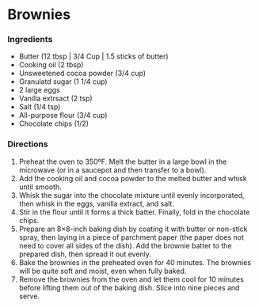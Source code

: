# Brownies

### Ingredients

* Butter (12 tbsp | 3/4 Cup | 1.5 sticks of butter)
* Cooking oil (2 tbsp)
* Unsweetened cocoa powder (3/4 cup)
* Granulatd sugar (1 1/4 cup)
* 2 large eggs
* Vanilla extrsact (2 tsp)
* Salt (1/4 tsp)
* All-purpose flour (3/4 cup)
* Chocolate chips (1/2)

### Directions

1. Preheat the oven to 350ºF. Melt the butter in a large bowl in the microwave (or in a saucepot and then transfer to a bowl).
2. Add the cooking oil and cocoa powder to the melted butter and whisk until smooth.
3. Whisk the sugar into the chocolate mixture until evenly incorporated, then whisk in the eggs, vanilla extract, and salt.
4. Stir in the flour until it forms a thick batter. Finally, fold in the chocolate chips.
5. Prepare an 8×8-inch baking dish by coating it with butter or non-stick spray, then laying in a piece of parchment paper (the paper does not need to cover all sides of the dish). Add the brownie batter to the prepared dish, then spread it out evenly.
6. Bake the brownies in the preheated oven for 40 minutes. The brownies will be quite soft and moist, even when fully baked.
7. Remove the brownies from the oven and let them cool for 10 minutes before lifting them out of the baking dish. Slice into nine pieces and serve.
